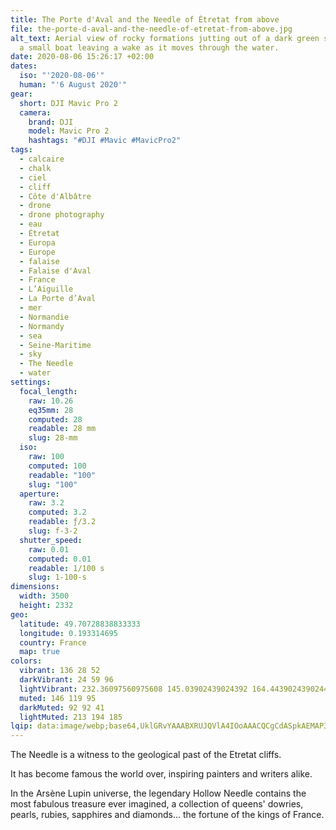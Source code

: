 ```yaml
---
title: The Porte d'Aval and the Needle of Étretat from above
file: the-porte-d-aval-and-the-needle-of-etretat-from-above.jpg
alt_text: Aerial view of rocky formations jutting out of a dark green sea, with
  a small boat leaving a wake as it moves through the water.
date: 2020-08-06 15:26:17 +02:00
dates:
  iso: "'2020-08-06'"
  human: "'6 August 2020'"
gear:
  short: DJI Mavic Pro 2
  camera:
    brand: DJI
    model: Mavic Pro 2
    hashtags: "#DJI #Mavic #MavicPro2"
tags:
  - calcaire
  - chalk
  - ciel
  - cliff
  - Côte d'Albâtre
  - drone
  - drone photography
  - eau
  - Étretat
  - Europa
  - Europe
  - falaise
  - Falaise d'Aval
  - France
  - L’Aiguille
  - La Porte d’Aval
  - mer
  - Normandie
  - Normandy
  - sea
  - Seine-Maritime
  - sky
  - The Needle
  - water
settings:
  focal_length:
    raw: 10.26
    eq35mm: 28
    computed: 28
    readable: 28 mm
    slug: 28-mm
  iso:
    raw: 100
    computed: 100
    readable: "100"
    slug: "100"
  aperture:
    raw: 3.2
    computed: 3.2
    readable: ƒ/3.2
    slug: f-3-2
  shutter_speed:
    raw: 0.01
    computed: 0.01
    readable: 1/100 s
    slug: 1-100-s
dimensions:
  width: 3500
  height: 2332
geo:
  latitude: 49.70728838833333
  longitude: 0.193314695
  country: France
  map: true
colors:
  vibrant: 136 28 52
  darkVibrant: 24 59 96
  lightVibrant: 232.36097560975608 145.03902439024392 164.4439024390244
  muted: 146 119 95
  darkMuted: 92 92 41
  lightMuted: 213 194 185
lqip: data:image/webp;base64,UklGRvYAAABXRUJQVlA4IOoAAACQCgCdASpkAEMAP3Gsxl00v6imLrIKi/AuCWcA0YAtEGZEd+i9adfgCmhQQJLUo/i6Oi0vs8/oNY5H3mGoQZp5aMTpN6JE6lv9dCqYgfMNHsDEm/46I4Q5bWUVyAAA/urQbeoGHky8U5pB8MyW1LDwauUrVBM5wAXbK1MDxjQRHpkyNzEp6Rmklt8BjGr8z8W+jiQkw/EGHDAE6RS18h9E9huMJMl2ZabSd79M8jnBO2AH+j3ZlN+VHy+tiI7YA0cud0IYXuutEnWQJU/NZO5Wh/X8tYrJw2yjLfxoy45ggH4FkS2F1YyEgAA=
---
```


The Needle is a witness to the geological past of the Etretat cliffs.

It has become famous the world over, inspiring painters and writers alike.

In the Arsène Lupin universe, the legendary Hollow Needle contains the most fabulous treasure ever imagined, a collection of queens' dowries, pearls, rubies, sapphires and diamonds... the fortune of the kings of France.
